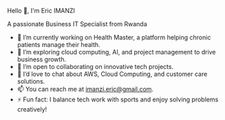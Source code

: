 Hello 👋, I'm Eric IMANZI  

A passionate Business IT Specialist from Rwanda  

- 🔭 I’m currently working on Health Master, a platform helping chronic patients manage their health.  
- 🌱 I’m exploring cloud computing, AI, and project management to drive business growth.  
- 👯 I’m open to collaborating on innovative tech projects.  
- 💬 I’d love to chat about AWS, Cloud Computing, and customer care solutions.  
- 📫 You can reach me at imanzi.eric@gmail.com.  
- ⚡ Fun fact: I balance tech work with sports and enjoy solving problems creatively!  
